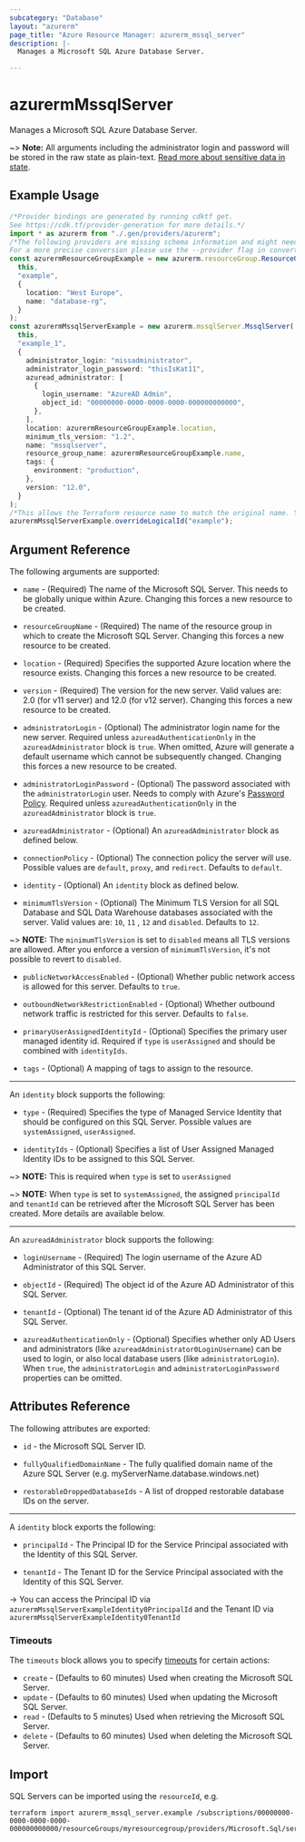 ```yaml
---
subcategory: "Database"
layout: "azurerm"
page_title: "Azure Resource Manager: azurerm_mssql_server"
description: |-
  Manages a Microsoft SQL Azure Database Server.

---
```


# azurermMssqlServer

Manages a Microsoft SQL Azure Database Server.

\~> **Note:** All arguments including the administrator login and password will be stored in the raw state as plain-text.
[Read more about sensitive data in state](/docs/state/sensitive-data.html).

## Example Usage

```typescript
/*Provider bindings are generated by running cdktf get.
See https://cdk.tf/provider-generation for more details.*/
import * as azurerm from "./.gen/providers/azurerm";
/*The following providers are missing schema information and might need manual adjustments to synthesize correctly: azurerm.
For a more precise conversion please use the --provider flag in convert.*/
const azurermResourceGroupExample = new azurerm.resourceGroup.ResourceGroup(
  this,
  "example",
  {
    location: "West Europe",
    name: "database-rg",
  }
);
const azurermMssqlServerExample = new azurerm.mssqlServer.MssqlServer(
  this,
  "example_1",
  {
    administrator_login: "missadministrator",
    administrator_login_password: "thisIsKat11",
    azuread_administrator: [
      {
        login_username: "AzureAD Admin",
        object_id: "00000000-0000-0000-0000-000000000000",
      },
    ],
    location: azurermResourceGroupExample.location,
    minimum_tls_version: "1.2",
    name: "mssqlserver",
    resource_group_name: azurermResourceGroupExample.name,
    tags: {
      environment: "production",
    },
    version: "12.0",
  }
);
/*This allows the Terraform resource name to match the original name. You can remove the call if you don't need them to match.*/
azurermMssqlServerExample.overrideLogicalId("example");

```

## Argument Reference

The following arguments are supported:

*   `name` - (Required) The name of the Microsoft SQL Server. This needs to be globally unique within Azure. Changing this forces a new resource to be created.

*   `resourceGroupName` - (Required) The name of the resource group in which to create the Microsoft SQL Server. Changing this forces a new resource to be created.

*   `location` - (Required) Specifies the supported Azure location where the resource exists. Changing this forces a new resource to be created.

*   `version` - (Required) The version for the new server. Valid values are: 2.0 (for v11 server) and 12.0 (for v12 server). Changing this forces a new resource to be created.

*   `administratorLogin` - (Optional) The administrator login name for the new server. Required unless `azureadAuthenticationOnly` in the `azureadAdministrator` block is `true`. When omitted, Azure will generate a default username which cannot be subsequently changed. Changing this forces a new resource to be created.

*   `administratorLoginPassword` - (Optional) The password associated with the `administratorLogin` user. Needs to comply with Azure's [Password Policy](https://msdn.microsoft.com/library/ms161959.aspx). Required unless `azureadAuthenticationOnly` in the `azureadAdministrator` block is `true`.

*   `azureadAdministrator` - (Optional) An `azureadAdministrator` block as defined below.

*   `connectionPolicy` - (Optional) The connection policy the server will use. Possible values are `default`, `proxy`, and `redirect`. Defaults to `default`.

*   `identity` - (Optional) An `identity` block as defined below.

*   `minimumTlsVersion` - (Optional) The Minimum TLS Version for all SQL Database and SQL Data Warehouse databases associated with the server. Valid values are: `10`, `11` , `12` and `disabled`. Defaults to `12`.

\~> **NOTE:** The `minimumTlsVersion` is set to `disabled` means all TLS versions are allowed. After you enforce a version of `minimumTlsVersion`, it's not possible to revert to `disabled`.

*   `publicNetworkAccessEnabled` - (Optional) Whether public network access is allowed for this server. Defaults to `true`.

*   `outboundNetworkRestrictionEnabled` - (Optional) Whether outbound network traffic is restricted for this server. Defaults to `false`.

*   `primaryUserAssignedIdentityId` - (Optional) Specifies the primary user managed identity id. Required if `type` is `userAssigned` and should be combined with `identityIds`.

*   `tags` - (Optional) A mapping of tags to assign to the resource.

***

An `identity` block supports the following:

*   `type` - (Required) Specifies the type of Managed Service Identity that should be configured on this SQL Server. Possible values are `systemAssigned`, `userAssigned`.

*   `identityIds` - (Optional) Specifies a list of User Assigned Managed Identity IDs to be assigned to this SQL Server.

\~> **NOTE:** This is required when `type` is set to `userAssigned`

\~> **NOTE:** When `type` is set to `systemAssigned`, the assigned `principalId` and `tenantId` can be retrieved after the Microsoft SQL Server has been created. More details are available below.

***

An `azureadAdministrator` block supports the following:

*   `loginUsername` - (Required) The login username of the Azure AD Administrator of this SQL Server.

*   `objectId` - (Required) The object id of the Azure AD Administrator of this SQL Server.

*   `tenantId` - (Optional) The tenant id of the Azure AD Administrator of this SQL Server.

*   `azureadAuthenticationOnly` - (Optional) Specifies whether only AD Users and administrators (like `azureadAdministrator0LoginUsername`) can be used to login, or also local database users (like `administratorLogin`). When `true`, the `administratorLogin` and `administratorLoginPassword` properties can be omitted.

## Attributes Reference

The following attributes are exported:

*   `id` - the Microsoft SQL Server ID.

*   `fullyQualifiedDomainName` - The fully qualified domain name of the Azure SQL Server (e.g. myServerName.database.windows.net)

*   `restorableDroppedDatabaseIds` - A list of dropped restorable database IDs on the server.

***

A `identity` block exports the following:

*   `principalId` - The Principal ID for the Service Principal associated with the Identity of this SQL Server.

*   `tenantId` - The Tenant ID for the Service Principal associated with the Identity of this SQL Server.

\-> You can access the Principal ID via `azurermMssqlServerExampleIdentity0PrincipalId` and the Tenant ID via `azurermMssqlServerExampleIdentity0TenantId`

### Timeouts

The `timeouts` block allows you to specify [timeouts](https://www.terraform.io/language/resources/syntax#operation-timeouts) for certain actions:

* `create` - (Defaults to 60 minutes) Used when creating the Microsoft SQL Server.
* `update` - (Defaults to 60 minutes) Used when updating the Microsoft SQL Server.
* `read` - (Defaults to 5 minutes) Used when retrieving the Microsoft SQL Server.
* `delete` - (Defaults to 60 minutes) Used when deleting the Microsoft SQL Server.

## Import

SQL Servers can be imported using the `resourceId`, e.g.

```console
terraform import azurerm_mssql_server.example /subscriptions/00000000-0000-0000-0000-000000000000/resourceGroups/myresourcegroup/providers/Microsoft.Sql/servers/myserver
```
